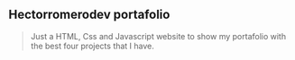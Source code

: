 ## Hectorromerodev portafolio

> Just a HTML, Css and Javascript website to show my portafolio with the best four projects that I have.
